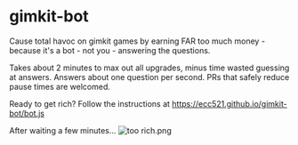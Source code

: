 # gimkit-bot

Cause total havoc on gimkit games by earning FAR too much money - because it's a bot - not you - answering the questions.

Takes about 2 minutes to max out all upgrades, minus time wasted guessing at answers. Answers about one question per second. PRs that safely reduce pause times are welcomed. 

Ready to get rich? Follow the instructions at https://ecc521.github.io/gimkit-bot/bot.js

After waiting a few minutes...
![too rich.png](https://ecc521.github.io/gimkit-bot/too%20rich.png "I'm way too rich")

